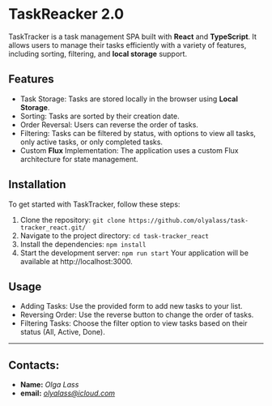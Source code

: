 # TaskReacker 2.0

TaskTracker is a task management SPA built with **React** and **TypeScript**. It allows users to manage their tasks efficiently with a variety of features, including sorting, filtering, and **local storage** support.

## Features 

- Task Storage: Tasks are stored locally in the browser using **Local Storage**.
- Sorting: Tasks are sorted by their creation date.
- Order Reversal: Users can reverse the order of tasks.
- Filtering: Tasks can be filtered by status, with options to view all tasks, only active tasks, or only completed tasks.
- Custom **Flux** Implementation: The application uses a custom Flux architecture for state management.

## Installation

To get started with TaskTracker, follow these steps:

1. Clone the repository:
`git clone https://github.com/olyalass/task-tracker_react.git/`
2. Navigate to the project directory:
`cd task-tracker_react`
3. Install the dependencies:
`npm install`
4. Start the development server:
`npm run start`
Your application will be available at http://localhost:3000.

## Usage

- Adding Tasks: Use the provided form to add new tasks to your list.
- Reversing Order: Use the reverse button to change the order of tasks.
- Filtering Tasks: Choose the filter option to view tasks based on their status (All, Active, Done).

---

## Contacts:
- **Name:** *Olga Lass*
- **email:** *olyalass@icloud.com*
